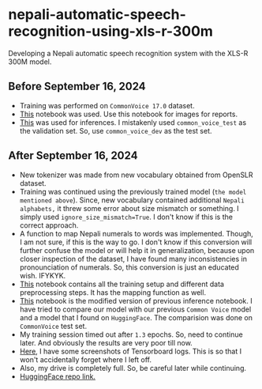 # nepali-automatic-speech-recognition-using-xls-r-300m
Developing a Nepali automatic speech recognition system with the XLS-R 300M model.

## Before September 16, 2024
- Training was performed on `CommonVoice 17.0` dataset.
- [This](./scripts/FineTuning-XLSR-300-m-on-Common-Voice-17-0-ne-NP.ipynb) notebook was used. Use this notebook for images for reports.
- [This](./scripts/Inference_Test.ipynb) was used for inferences. I mistakenly used `common_voice_test` as the validation set. So, use `common_voice_dev` as the test set.

## After September 16, 2024
- New tokenizer was made from new vocabulary obtained from OpenSLR dataset.
- Training was continued using the previously trained model (`the model mentioned above`). Since, new vocabulary contained additional `Nepali alphabets,` it threw some error about size mismatch or something. I simply used `ignore_size_mismatch=True`. I don't know if this is the correct approach. 
- A function to map Nepali numerals to words was implemented. Though, I am not sure, if this is the way to go. I don't know if this conversion will further confuse the model or will help it in generalization, because upon closer inspection of the dataset, I have found many inconsistencies in pronounciation of numerals. So, this conversion is just an educated wish. IFYKYK.
- [This](./scripts/XLS_R_300_OpenSLR.ipynb) notebook contains all the training setup and different data preprocessing steps. It has the mapping function as well.
- [This](./scripts/Inference_Test_Open_SLR.ipynb) notebook is the modified version of previous inference notebook. I have tried to compare our model with our previous `Common Voice` model and a model that I found on `HuggingFace`. The comparision was done on `CommonVoice` test set. 
- My training session timed out after `1.3` epochs. So, need to continue later. And obviously the results are very poor till now.
- [Here](/Images/Training%20on%20OpenSLR/), I have some screenshots of Tensorboard logs. This is so that I won't accidentally forget where I left off. 
- Also, my drive is completely full. So, be careful later while continuing. 
- [HuggingFace repo link.](https://huggingface.co/iamTangsang/test-wav2vec2-large-xls-r-300m-nepali-openslr/tree/main)
